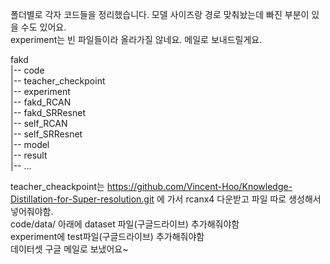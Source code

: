 폴더별로 각자 코드들을 정리했습니다. 모델 사이즈랑 경로 맞춰놨는데 빠진 부분이 있을 수도 있어요.   
experiment는 빈 파일들이라 올라가질 않네요. 메일로 보내드릴게요.   

fakd   
|-- code   
|-- teacher_checkpoint   
|-- experiment   
    |-- fakd_RCAN   
    |-- fakd_SRResnet   
    |-- self_RCAN   
    |-- self_SRResnet   
        |-- model   
        |-- result   
            |-- ...   
   
teacher_cheackpoint는 https://github.com/Vincent-Hoo/Knowledge-Distillation-for-Super-resolution.git 에 가서 rcanx4 다운받고 파일 따로 생성해서 넣어줘야함.   
code/data/ 아래에 dataset 파일(구글드라이브) 추가해줘야함   
experiment에 test파일(구글드라이브) 추가해줘야함   
데이터셋 구글 메일로 보냈어요~   
  
